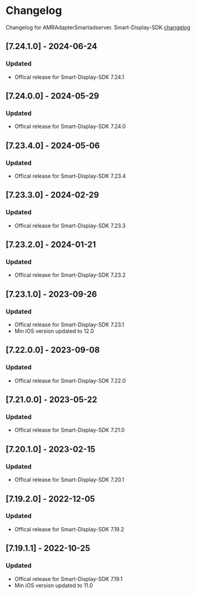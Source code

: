 # Changelog

Changelog for AMRAdapterSmartadserver. 
Smart-Display-SDK [changelog](https://documentation.smartadserver.com/displaySDK/ios/releasenotes.html)

## [7.24.1.0] - 2024-06-24
### Updated
- Offical release for Smart-Display-SDK 7.24.1

## [7.24.0.0] - 2024-05-29
### Updated
- Offical release for Smart-Display-SDK 7.24.0

## [7.23.4.0] - 2024-05-06
### Updated
- Offical release for Smart-Display-SDK 7.23.4

## [7.23.3.0] - 2024-02-29
### Updated
- Offical release for Smart-Display-SDK 7.23.3

## [7.23.2.0] - 2024-01-21
### Updated
- Offical release for Smart-Display-SDK 7.23.2

## [7.23.1.0] - 2023-09-26
### Updated
- Offical release for Smart-Display-SDK 7.23.1
- Min iOS version updated to 12.0

## [7.22.0.0] - 2023-09-08
### Updated
- Offical release for Smart-Display-SDK 7.22.0

## [7.21.0.0] - 2023-05-22
### Updated
- Offical release for Smart-Display-SDK 7.21.0

## [7.20.1.0] - 2023-02-15
### Updated
- Offical release for Smart-Display-SDK 7.20.1

## [7.19.2.0] - 2022-12-05
### Updated
- Offical release for Smart-Display-SDK 7.19.2

## [7.19.1.1] - 2022-10-25
### Updated
- Offical release for Smart-Display-SDK 7.19.1
- Min iOS version updated to 11.0
